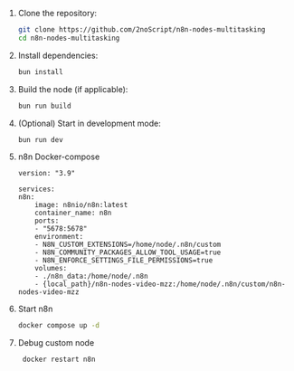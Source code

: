 
1. Clone the repository:

   ```bash
   git clone https://github.com/2noScript/n8n-nodes-multitasking
   cd n8n-nodes-multitasking
   ```

2. Install dependencies:

   ```bash
   bun install
   ```

3. Build the node (if applicable):

   ```bash
   bun run build
   ```

4. (Optional) Start in development mode:

   ```bash
   bun run dev
   ```

5. n8n Docker-compose

   ```
   version: "3.9"

   services:
   n8n:
       image: n8nio/n8n:latest
       container_name: n8n
       ports:
       - "5678:5678"
       environment:
       - N8N_CUSTOM_EXTENSIONS=/home/node/.n8n/custom
       - N8N_COMMUNITY_PACKAGES_ALLOW_TOOL_USAGE=true
       - N8N_ENFORCE_SETTINGS_FILE_PERMISSIONS=true
       volumes:
       - ./n8n_data:/home/node/.n8n
       - {local_path}/n8n-nodes-video-mzz:/home/node/.n8n/custom/n8n-nodes-video-mzz

   ```

6. Start n8n
   ```bash
   docker compose up -d
   ```
7. Debug custom node
   ```bash
    docker restart n8n
   ```